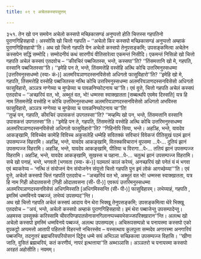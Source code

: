 ```yaml
---
title: ०९ ९ अचेलकस्सपसुत्तम्

---
```


३५१. तेन खो पन समयेन अचेलो कस्सपो मच्छिकासण्डं अनुप्पत्तो होति चित्तस्स गहपतिनो पुराणगिहिसहायो। अस्सोसि खो चित्तो गहपति – ‘‘अचेलो किर कस्सपो मच्छिकासण्डं अनुप्पत्तो अम्हाकं पुराणगिहिसहायो’’ति। अथ खो चित्तो गहपति येन अचेलो कस्सपो तेनुपसङ्कमि; उपसङ्कमित्वा अचेलेन कस्सपेन सद्धिं सम्मोदि। सम्मोदनीयं कथं सारणीयं वीतिसारेत्वा एकमन्तं निसीदि। एकमन्तं निसिन्नो खो चित्तो गहपति अचेलं कस्सपं एतदवोच – ‘‘कीवचिरं पब्बजितस्स, भन्ते, कस्सपा’’ति? ‘‘तिंसमत्तानि खो मे, गहपति, वस्सानि पब्बजितस्सा’’ति। ‘‘इमेहि पन ते, भन्ते, तिंसमत्तेहि वस्सेहि अत्थि कोचि उत्तरिमनुस्सधम्मा [उत्तरिमनुस्सधम्मो (स्या॰ कं॰)] अलमरियञाणदस्सनविसेसो अधिगतो फासुविहारो’’ति? ‘‘इमेहि खो मे, गहपति, तिंसमत्तेहि वस्सेहि पब्बजितस्स नत्थि कोचि उत्तरिमनुस्सधम्मा अलमरियञाणदस्सनविसेसो अधिगतो फासुविहारो, अञ्ञत्र नग्गेय्या च मुण्डेय्या च पावळनिप्फोटनाय चा’’ति। एवं वुत्ते, चित्तो गहपति अचेलं कस्सपं एतदवोच – ‘‘अच्छरियं वत, भो, अब्भुतं वत, भो! धम्मस्स स्वाक्खातता [सब्बत्थपि एवमेव दिस्सति] यत्र हि नाम तिंसमत्तेहि वस्सेहि न कोचि उत्तरिमनुस्सधम्मा अलमरियञाणदस्सनविसेसो अधिगतो अभविस्स फासुविहारो, अञ्ञत्र नग्गेय्या च मुण्डेय्या च पावळनिप्फोटनाय चा’’ति!  
‘‘तुय्हं पन, गहपति, कीवचिरं उपासकत्तं उपगतस्सा’’ति? ‘‘मय्हम्पि खो पन, भन्ते, तिंसमत्तानि वस्सानि उपासकत्तं उपगतस्सा’’ति। ‘‘इमेहि पन ते, गहपति, तिंसमत्तेहि वस्सेहि अत्थि कोचि उत्तरिमनुस्सधम्मा अलमरियञाणदस्सनविसेसो अधिगतो फासुविहारो’’ति? ‘‘गिहिनोपि सिया, भन्ते। अहञ्हि, भन्ते, यावदेव आकङ्खामि, विविच्चेव कामेहि विविच्च अकुसलेहि धम्मेहि सवितक्कं सविचारं विवेकजं पीतिसुखं पठमं झानं उपसम्पज्ज विहरामि। अहञ्हि, भन्ते, यावदेव आकङ्खामि, वितक्कविचारानं वूपसमा …पे॰… दुतियं झानं उपसम्पज्ज विहरामि। अहञ्हि, भन्ते, यावदेव आकङ्खामि, पीतिया च विरागा…पे॰… ततियं झानं उपसम्पज्ज विहरामि। अहञ्हि, भन्ते, यावदेव आकङ्खामि, सुखस्स च पहाना…पे॰… चतुत्थं झानं उपसम्पज्ज विहरामि। सचे खो पनाहं, भन्ते, भगवतो [भगवता (स्या॰ कं॰)] पठमतरं कालं करेय्यं, अनच्छरियं खो पनेतं यं मं भगवा एवं ब्याकरेय्य – ‘नत्थि तं संयोजनं येन संयोजनेन संयुत्तो चित्तो गहपति पुन इमं लोकं आगच्छेय्या’’’ति। एवं वुत्ते, अचेलो कस्सपो चित्तं गहपतिं एतदवोच – ‘‘अच्छरियं वत भो, अब्भुतं वत भो! धम्मस्स स्वाक्खातता, यत्र हि नाम गिही ओदातवसनो [गिही ओदातवसना (सी॰ पी॰)] एवरूपं उत्तरिमनुस्सधम्मा अलमरियञाणदस्सनविसेसं अधिगमिस्सति [अधिगमिस्सन्ति (सी॰ पी॰)] फासुविहारम्। लभेय्याहं, गहपति , इमस्मिं धम्मविनये पब्बज्जं, लभेय्यं उपसम्पद’’न्ति।  
अथ खो चित्तो गहपति अचेलं कस्सपं आदाय येन थेरा भिक्खू तेनुपसङ्कमि; उपसङ्कमित्वा थेरे भिक्खू एतदवोच – ‘‘अयं, भन्ते, अचेलो कस्सपो अम्हाकं पुराणगिहिसहायो। इमं थेरा पब्बाजेन्तु उपसम्पादेन्तु। अहमस्स उस्सुक्कं करिस्सामि चीवरपिण्डपातसेनासनगिलानप्पच्चयभेसज्जपरिक्खारान’’न्ति। अलत्थ खो अचेलो कस्सपो इमस्मिं धम्मविनये पब्बज्जं, अलत्थ उपसम्पदम्। अचिरूपसम्पन्नो च पनायस्मा कस्सपो एको वूपकट्ठो अप्पमत्तो आतापी पहितत्तो विहरन्तो नचिरस्सेव – यस्सत्थाय कुलपुत्ता सम्मदेव अगारस्मा अनगारियं पब्बजन्ति, तदनुत्तरं ब्रह्मचरियपरियोसानं दिट्ठेव धम्मे सयं अभिञ्ञा सच्छिकत्वा उपसम्पज्ज विहासि। ‘‘खीणा जाति, वुसितं ब्रह्मचरियं, कतं करणीयं, नापरं इत्थत्ताया’’ति अब्भञ्ञासि। अञ्ञतरो च पनायस्मा कस्सपो अरहतं अहोसीति। नवमम्।  

